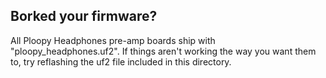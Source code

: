 ## Borked your firmware?

All Ploopy Headphones pre-amp boards ship with "ploopy_headphones.uf2". If things aren't working the way you want them to, try reflashing the uf2 file included in this directory.